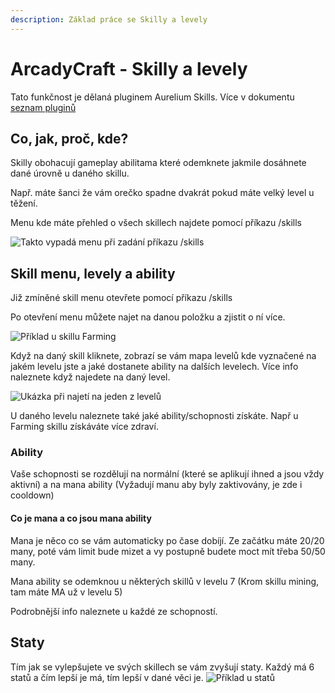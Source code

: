 ```yaml
---
description: Základ práce se Skilly a levely
---
```


# ArcadyCraft - Skilly a levely

Tato funkčnost je dělaná pluginem Aurelium Skills. Více v dokumentu [seznam pluginů](https://github.com/NoLogicFound/Honzimirovaherna/tree/main/ArcadyCraft/Pluginy)

## Co, jak, proč, kde?

Skilly obohacují gameplay abilitama které odemknete jakmile dosáhnete dané úrovně u daného skillu.

Např. máte šanci že vám orečko spadne dvakrát pokud máte velký level u těžení.

Menu kde máte přehled o všech skillech najdete pomocí příkazu /skills

![Takto vypad&#xE1; menu p&#x159;i zad&#xE1;n&#xED; p&#x159;&#xED;kazu /skills](https://proxy.spigotmc.org/b4641d1c65823d04f069e4211c1b7f53883b4a34?url=https%3A%2F%2Fi.imgur.com%2FRXIgNGd.png)

## Skill menu, levely a ability

Již zmíněné skill menu otevřete pomocí příkazu /skills

Po otevření menu můžete najet na danou položku a zjistit o ní více.

![P&#x159;&#xED;klad u skillu Farming](https://proxy.spigotmc.org/775282d8c9cab287174fd4121e9090a9b7f2343a?url=https%3A%2F%2Fi.imgur.com%2FJfja5Gz.png)

Když na daný skill kliknete, zobrazí se vám mapa levelů kde vyznačené na jakém levelu jste a jaké dostanete ability na dalších levelech. Více info naleznete když najedete na daný level.

![Uk&#xE1;zka p&#x159;i najet&#xED; na jeden z level&#x16F;](https://proxy.spigotmc.org/ffb28c980e553edc6037c4951c1bf1cf551414b4?url=https%3A%2F%2Fi.imgur.com%2FKJGtMwb.png)

U daného levelu naleznete také jaké ability/schopnosti získáte. Např u Farming skillu získáváte více zdraví.

### Ability

Vaše schopnosti se rozdělují na normální \(které se aplikují ihned a jsou vždy aktivní\) a na mana ability \(Vyžadují manu aby byly zaktivovány, je zde i cooldown\)

#### Co je mana a co jsou mana ability

Mana je něco co se vám automaticky po čase dobíjí. Ze začátku máte 20/20 many, poté vám limit bude mizet a vy postupně budete moct mít třeba 50/50 many.

Mana ability se odemknou u některých skillů v levelu 7 \(Krom skillu mining, tam máte MA už v levelu 5\)

Podrobnější info naleznete u každé ze schopností.

## Staty

Tím jak se vylepšujete ve svých skillech se vám zvyšují staty. Každý má 6 statů a čím lepší je má, tím lepší v dané věci je. ![P&#x159;&#xED;klad u stat&#x16F;](https://proxy.spigotmc.org/9da4bb5bd57e600a5c65a2ec7d564d282fcfed3e?url=https%3A%2F%2Fi.imgur.com%2Fc2dubVX.png)

